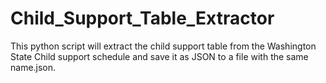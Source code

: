 # Child_Support_Table_Extractor
This python script will extract the child support table from the Washington State Child support schedule and save it as JSON to a file with the same name.json.
